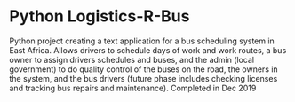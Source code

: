 # Python Logistics-R-Bus
Python project creating a text application for a bus scheduling system in East Africa. Allows drivers to schedule days of work and work routes, a bus owner to assign drivers schedules and buses, and the admin (local government) to do quality control of the buses on the road, the owners in the system, and the bus drivers (future phase includes checking licenses and tracking bus repairs and maintenance). Completed in Dec 2019
